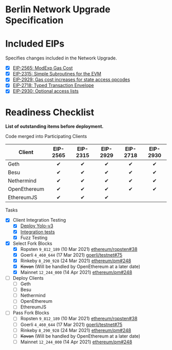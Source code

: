 # Berlin Network Upgrade Specification

# Included EIPs
Specifies changes included in the Network Upgrade.

  - [x] [EIP-2565: ModExp Gas Cost](https://eips.ethereum.org/EIPS/eip-2565)
  - [x] [EIP-2315: Simple Subroutines for the EVM](https://eips.ethereum.org/EIPS/eip-2315)
  - [x] [EIP-2929: Gas cost increases for state access opcodes](https://eips.ethereum.org/EIPS/eip-2929)
  - [x] [EIP-2718: Typed Transaction Envelope](https://eips.ethereum.org/EIPS/eip-2718)
  - [x] [EIP-2930: Optional access lists](https://eips.ethereum.org/EIPS/eip-2930)

# Readiness Checklist

**List of outstanding items before deployment.**
 
Code merged into Participating Clients

|  **Client**  | EIP-2565 | EIP-2315 | EIP-2929 | EIP-2718 | EIP-2930  |
|--------------|:--------:|:--------:|:--------:|:--------:|:---------:|
| Geth         | ✔        | ✔        | ✔        | ✔        | ✔         |
| Besu         | ✔        | ✔        | ✔        | ✔        | ✔         |
| Nethermind   | ✔        | ✔        | ✔        | ✔        | ✔         |
| OpenEthereum | ✔        | ✔        | ✔        | ✔        | ✔         |
| EthereumJS   | ✔        | ✔        | ✔        |          |           |
 
 Tasks 
- [x] Client Integration Testing
  - [x] [Deploy Yolo-v3](https://github.com/ethereum/eth1.0-specs/blob/master/client-integration-testnets/YOLOv3.md)
  - [x] [Integration tests](https://github.com/ethereum/tests/releases/tag/v7.0.0)
  - [x] Fuzz Testing
 - [x] Select Fork Blocks
   - [x] Ropsten `9_812_189` (10 Mar 2021) [ethereum/ropsten#38](https://github.com/ethereum/ropsten/issues/38)
   - [x] Goerli `4_460_644` (17 Mar 2021) [goerli/testnet#75](https://github.com/goerli/testnet/pull/75)
   - [x] Rinkeby `8_290_928` (24 Mar 2021) [ethereum/pm#248](https://github.com/ethereum/pm/issues/248)
   - [x] ~~Kovan~~ (Will be handled by OpenEthereum at a later date)
   - [x] Mainnet `12_244_000` (14 Apr 2021) [ethereum/pm#248](https://github.com/ethereum/pm/issues/248)
 - [ ] Deploy Clients
   - [ ]  Geth
   - [ ]  Besu
   - [ ]  Nethermind
   - [ ]  OpenEthereum
   - [ ]  EthereumJS
 - [ ] Pass Fork Blocks
   - [ ] Ropsten `9_812_189` (10 Mar 2021) [ethereum/ropsten#38](https://github.com/ethereum/ropsten/issues/38)
   - [ ] Goerli `4_460_644` (17 Mar 2021) [goerli/testnet#75](https://github.com/goerli/testnet/pull/75)
   - [ ] Rinkeby `8_290_928` (24 Mar 2021) [ethereum/pm#248](https://github.com/ethereum/pm/issues/248)
   - [ ] ~~Kovan~~ (Will be handled by OpenEthereum at a later date)
   - [ ] Mainnet `12_244_000` (14 Apr 2021) [ethereum/pm#248](https://github.com/ethereum/pm/issues/248)
